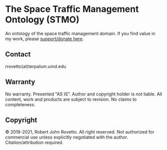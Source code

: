 # The Space Traffic Management Ontology (STMO)
An ontology of the space traffic management domain.
If you find value in my work, please [support/donate here](https://gogetfunding.com/creating-meaning-full-space-terminologies-knowledge-models-for-space-safety/).

## Contact
rrovetto(at)terpalum.umd.edu

## Warranty
No warranty. Presented "AS IS". Author and copyright holder is not liable.
All content, work and products are subject to revision. No claims to completeness. 

## Copyright
© 2018-2021, Robert John Rovetto. All right reserved.
Not authorized for commercial use unless explicitly negotiated with the author. Citation/attribution required.
